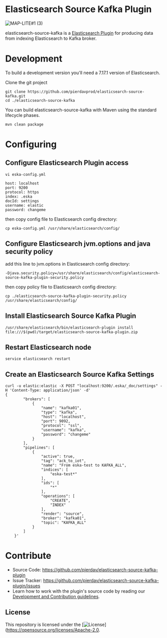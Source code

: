 # Elasticsearch Source Kafka Plugin
![MAP-LITE#1 (3)](https://user-images.githubusercontent.com/582406/158040512-75e566bf-af9c-4d1e-9448-c588b81d34c9.jpg)


elasticsearch-source-kafka is a [Elasticsearch Plugin](https://www.elastic.co/guide/en/elasticsearch/reference/current/modules-plugins.html)
for producing data from indexing Elasticsearch to Kafka broker.

# Development

To build a development version you'll need a 7.17.1 version of Elasticsearch.

Clone the git project

```
git clone https://github.com/pierdavprod/elasticsearch-source-kafka.git
cd ./elasticsearch-source-kafka
```

You can build elasticsearch-source-kafka with Maven using the standard lifecycle phases.

```
mvn clean package
```

# Configuring
## Configure Elasticsearch Plugin access
```
vi eska-config.yml

host: localhost
port: 9200
protocol: https
index: .eska
docId: settings
username: elastic
password: changeme
```
then copy config file to Elasticsearch config directory:

```
cp eska-config.yml /usr/share/elasticsearch/config/
```

## Configure Elasticsearch jvm.options and java security policy 

add this line to jvm.options in Elasticsearch config directory:

```
-Djava.security.policy=/usr/share/elasticsearch/config/elasticsearch-source-kafka-plugin-security.policy 
```
then copy policy file to Elasticsearch config directory:
```
cp ./elasticsearch-source-kafka-plugin-security.policy /usr/share/elasticsearch/config/
```

## Install Elasticsearch Source Kafka Plugin
```
/usr/share/elasticsearch/bin/elasticsearch-plugin install file:///$(pwd)/target/elasticsearch-source-kafka-plugin.zip
```

## Restart Elasticsearch node
```
service elasticsearch restart
```

## Create an Elasticsearch Source Kafka Settings
```
curl -u elastic:elastic -X POST "localhost:9200/.eska/_doc/settings" -H 'Content-Type: application/json' -d'
{
        "brokers": [
            {
                "name": "kafka01",
                "type": "kafka",
                "host": "localhost",
                "port": 9092,
                "protocol": "ssl",
                "username": "kafka",
                "password": "changeme"
            }
        ],
        "pipelines": [
            {
                "active": true,
                "tag": "ack_to_iot",
                "name": "From eska-test to KAFKA_ALL",
                "indices": [
                    "eska-test*"
                ],
                "ids": [
                    "*"
                ],
                "operations": [
                    "CREATE",
                    "INDEX"
                ],
                "render": "source",
                "broker": "kafka01",
                "topic": "KAFKA_ALL"
            }
        ]
    }'
```


# Contribute

- Source Code: https://github.com/pierdav/elasticsearch-source-kafka-plugin
- Issue Tracker: https://github.com/pierdav/elasticsearch-source-kafka-plugin/issues
- Learn how to work with the plugin's source code by reading our [Development and Contribution guidelines](CONTRIBUTING.md).

## License

This repository is licensed under the [![License](https://img.shields.io/badge/License-Apache_2.0-blue.svg)](https://opensource.org/licenses/Apache-2.0.

